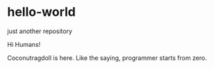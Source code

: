 # hello-world
just another repository

Hi Humans!

Coconutragdoll is here. 
Like the saying, programmer starts from zero.
